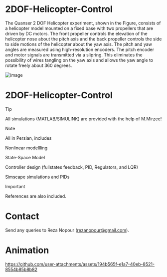 # 2DOF-Helicopter-Control
  The Quanser 2 DOF Helicopter experiment, shown in the Figure, consists of a helicopter model mounted on a fixed base with two propellers that are driven by DC motors. The front propeller controls the elevation of the helicopter nose about the pitch axis and the back propeller controls the side to side motions of the helicopter about the yaw axis. The pitch and yaw angles are measured using high-resolution encoders. The pitch encoder and motor signals are transmitted via a slipring. This eliminates the possibility of wires tangling on the yaw axis and allows the yaw angle to rotate freely about 360 degrees.

![image](https://github.com/user-attachments/assets/fa05944f-641c-451e-a86c-cdeae38329d1)


# 2DOF-Helicopter-Control
> [!TIP]
> All simulations (MATLAB/SIMULINK) are provided with the help of M.Mirzee!

> [!NOTE]
> All in Persian, includes
> 
> Nonlinear modellling
> 
> State-Space Model
>
> Controller design (fullstates feedback, PID, Regulators, and LQR)
>
> Simscape simulations and PIDs

> [!IMPORTANT]
> References are also included.

# Contact
Send any queries to Reza Nopour (rezanopour@gmail.com).

# Animation

https://github.com/user-attachments/assets/194b565f-e1a7-40eb-8521-8554b85b8b82

